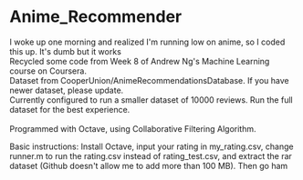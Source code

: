 # Anime_Recommender
I woke up one morning and realized I'm running low on anime, so I coded this up. It's dumb but it works <br/>
Recycled some code from Week 8 of Andrew Ng's Machine Learning course on Coursera. <br/>
Dataset from CooperUnion/AnimeRecommendationsDatabase. If you have newer dataset, please update. <br/>
Currently configured to run a smaller dataset of 10000 reviews. Run the full dataset for the best experience. <br/>
<br/>
Programmed with Octave, using Collaborative Filtering Algorithm. 
<br/>

Basic instructions: Install Octave, input your rating in my_rating.csv, change runner.m 
to run the rating.csv instead of rating_test.csv, and extract the rar dataset (Github doesn't allow me to add more than 100 MB). Then go ham <br/>
